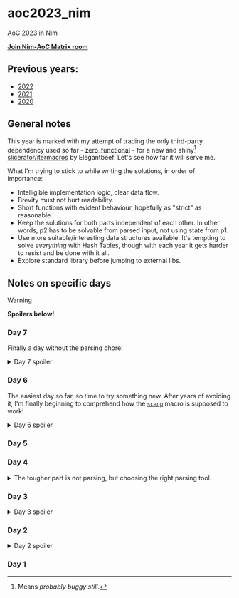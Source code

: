 # aoc2023_nim
AoC 2023 in Nim

**[Join Nim-AoC Matrix room](https://matrix.to/#/%23nim-aoc%3Amatrix.org?via=matrix.org&via=envs.net&via=t2bot.io)**

## Previous years:
 - [2022](https://github.com/ZoomRmc/aoc2022_nim)
 - [2021](https://github.com/ZoomRmc/aoc2021_nim)
 - [2020](https://github.com/ZoomRmc/aoc2020_nim)

## General notes
This year is marked with my attempt of trading the only third-party dependency used so far - [zero_functional](https://github.com/zero-functional/zero-functional) - for a new and shiny[^shiny] [slicerator/itermacros](https://github.com/beef331/slicerator) by Elegantbeef. Let's see how far it will serve me.

What I'm trying to stick to while writing the solutions, in order of importance:
 - Intelligible implementation logic, clear data flow.
 - Brevity must not hurt readability.
 - Short functions with evident behaviour, hopefully as "strict" as reasonable.
 - Keep the solutions for both parts independent of each other. In other words, p2 has to be solvable from parsed input, not using state from p1.
 - Use more suitable/interesting data structures available. It's tempting to solve *everything* with Hash Tables, though with each year it gets harder to resist and be done with it all.
 - Explore standard library before jumping to external libs.

## Notes on specific days

> [!WARNING]
> **Spoilers below!**

### Day 7
Finally a day without the parsing chore!
<details>
<summary>Day 7 spoiler</summary>
Few things are as satisfying as carefully and neatly structuring your code and getting correct results on the first run! One of such things is a task with clear requirements, no hidden gotchas and sudden twists.

Nim's lack of built-in pattern matching hurts a little, but not so much, considering if-expressions are not too bad to write. Just don't forget to be exhaustive and you can avoid debugging altogether!
</details>

### Day 6
The easiest day so far, so time to try something new. After years of avoiding it, I'm finally beginning to comprehend how the [`scanp`](https://nim-lang.org/docs/strscans.html#the-scanp-macro) macro is supposed to work!
<details>
<summary>Day 6 spoiler</summary>
Both iterative and analytical solution provided and in this particular case the latter is just an unnecessary complication.
</details>

### Day 5

### Day 4
<details>
<summary>The tougher part is not parsing, but choosing the right parsing tool.</summary>
It happened to be `parseutils` for this one for me. Writing dumb procedural code makes it easy to come to the right answer, and then you waste even more time compressing it all into something a bit more elegant, trimming those numerous consecutive loops. One could say it's all just spoiling of beautiful simple instructions with conditional branching!
</details>

### Day 3
<details>
<summary>Day 3 spoiler</summary>
One of the rare cases when using Maps (`tables`) for working with grids makes more sense, due to general sparsity of the data.
</details>

### Day 2
<details>
<summary>Day 2 spoiler</summary>
Learning Nim pegs pays off, though I wouldn't call actually using them neither quick nor simple.
</details>

### Day 1

[^shiny]: Means *probably buggy still*.
